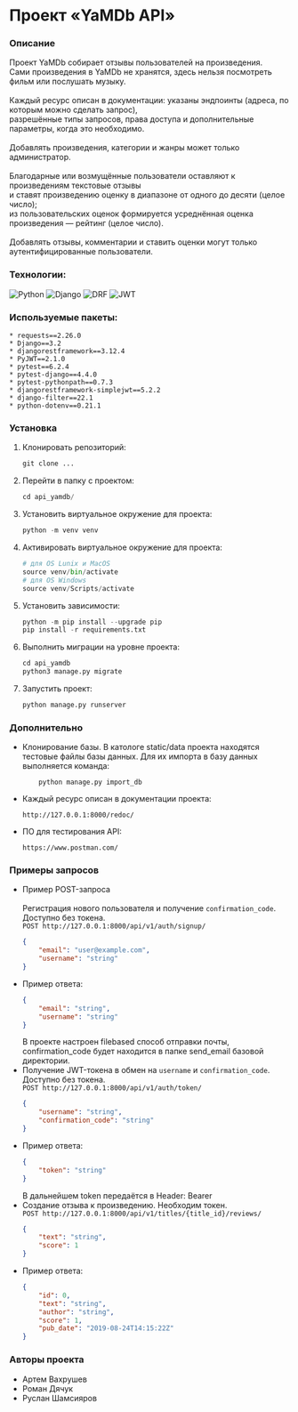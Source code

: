 # Проект «YaMDb API»

### Описание

   Проект YaMDb собирает отзывы пользователей на произведения.  
   Сами произведения в YaMDb не хранятся, здесь нельзя посмотреть фильм или послушать музыку.<br/>    
   Каждый ресурс описан в документации: указаны эндпоинты (адреса, по которым можно сделать запрос),    
разрешённые типы запросов, права доступа и дополнительные параметры, когда это необходимо.<br/>    
   Добавлять произведения, категории и жанры может только администратор.<br/>    
   Благодарные или возмущённые пользователи оставляют к произведениям текстовые отзывы  
и ставят произведению оценку в диапазоне от одного до десяти (целое число);  
из пользовательских оценок формируется усреднённая оценка произведения — рейтинг (целое число).<br/>  
   Добавлять отзывы, комментарии и ставить оценки могут только аутентифицированные пользователи.<br/>    

### Технологии:
![Python](https://img.shields.io/badge/Python-FFD43B?style=for-the-badge&logo=python&logoColor=blue)
![Django](https://img.shields.io/badge/Django-092E20?style=for-the-badge&logo=django&logoColor=green)
![DRF](https://img.shields.io/badge/django%20rest-ff1709?style=for-the-badge&logo=django&logoColor=white)
![JWT](https://img.shields.io/badge/JWT-000000?style=for-the-badge&logo=JSON%20web%20tokens&logoColor=white)

### Используемые пакеты:
    * requests==2.26.0
    * Django==3.2
    * djangorestframework==3.12.4
    * PyJWT==2.1.0
    * pytest==6.2.4
    * pytest-django==4.4.0
    * pytest-pythonpath==0.7.3
    * djangorestframework-simplejwt==5.2.2
    * django-filter==22.1
    * python-dotenv==0.21.1

### Установка

1. Клонировать репозиторий:

   ```python
   git clone ...
   ```

2. Перейти в папку с проектом:

   ```python
   cd api_yamdb/
   ```

3. Установить виртуальное окружение для проекта:

   ```python
   python -m venv venv
   ```

4. Активировать виртуальное окружение для проекта:

   ```python
   # для OS Lunix и MacOS
   source venv/bin/activate
   # для OS Windows
   source venv/Scripts/activate
   ```

5. Установить зависимости:

   ```python
   python -m pip install --upgrade pip
   pip install -r requirements.txt
   ```

6. Выполнить миграции на уровне проекта:

   ```python
   cd api_yamdb
   python3 manage.py migrate
   ```

7. Запустить проект:
   ```python
   python manage.py runserver
   ```

### Дополнительно

* Клонирование базы. В катологе static/data проекта находятся тестовые файлы базы данных. 
  Для их импорта в базу данных выполняется команда:
    ```
        python manage.py import_db
    ```
* Каждый ресурс описан в документации проекта:
   ```
   http://127.0.0.1:8000/redoc/
   ```

* ПО для тестирования API:
   ```
   https://www.postman.com/
   ```

### Примеры запросов

* Пример POST-запроса<br/>   
    Регистрация нового пользователя и получение `confirmation_code`. Доступно без токена.  
    `POST http://127.0.0.1:8000/api/v1/auth/signup/`
    ```json
    {
        "email": "user@example.com",
        "username": "string"
    }
    ```
* Пример ответа:
    ```json
    {
        "email": "string",
        "username": "string"
    }
    ```
  В проекте настроен filebased способ отправки почты, confirmation_code будет находится в папке send_email базовой директории.
* Получение JWT-токена в обмен на `username` и `confirmation_code`. Доступно без токена.  
    `POST http://127.0.0.1:8000/api/v1/auth/token/`
    ```json
    {
        "username": "string",
        "confirmation_code": "string"
    }
    ```
* Пример ответа:
    ```json
    {
        "token": "string"
    }
    ```
  В дальнейшем token передаётся в Header: Bearer
* Создание отзыва к произведению. Необходим токен.  
    `POST http://127.0.0.1:8000/api/v1/titles/{title_id}/reviews/`
    ```json
    {
        "text": "string",
        "score": 1
    }
    ```
* Пример ответа:
    ```json
    {
        "id": 0,
        "text": "string",
        "author": "string",
        "score": 1,
        "pub_date": "2019-08-24T14:15:22Z"
    }
    ```

### Авторы проекта
* Артем Вахрушев  
* Роман Дячук  
* Руслан Шамсияров  
